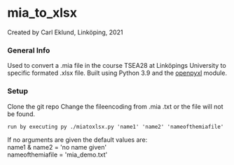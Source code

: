 # mia_to_xlsx
Created by Carl Eklund, Linköping, 2021

### General Info
Used to convert a .mia file in the course TSEA28 at Linköpings University to specific formated .xlsx file. Built using Python 3.9 and the [openpyxl](https://pypi.org/project/openpyxl/) module.

### Setup
Clone the git repo
Change the fileencoding from .mia .txt or the file will not be found.
```
run by executing py ./miatoxlsx.py 'name1' 'name2' 'nameofthemiafile'
```
If no arguments are given the default values are:  
name1 & name2 = 'no name given'  
nameofthemiafile = 'mia_demo.txt'
